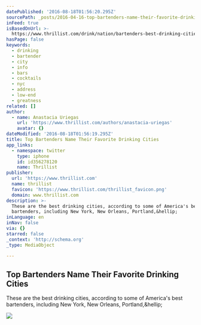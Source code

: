 ```yaml
---
datePublished: '2016-08-18T01:56:20.295Z'
sourcePath: _posts/2016-04-16-top-bartenders-name-their-favorite-drinking-cities.md
inFeed: true
isBasedOnUrl: >-
  https://www.thrillist.com/drink/nation/bartenders-best-drinking-cities/food-and-drink
hasPage: false
keywords:
  - drinking
  - bartender
  - city
  - info
  - bars
  - cocktails
  - nyc
  - address
  - low-end
  - greatness
related: []
author:
  - name: Anastacia Uriegas
    url: 'https://www.thrillist.com/authors/anastacia-uriegas'
    avatar: {}
dateModified: '2016-08-18T01:56:19.295Z'
title: Top Bartenders Name Their Favorite Drinking Cities
app_links:
  - namespace: twitter
    type: iphone
    id: id356278120
    name: Thrillist
publisher:
  url: 'https://www.thrillist.com'
  name: thrillist
  favicon: 'https://www.thrillist.com/thrillist_favicon.png'
  domain: www.thrillist.com
description: >-
  These are the best drinking cities, according to some of America's best
  bartenders, including New York, New Orleans, Portland,&hellip;
inLanguage: en
inNav: false
via: {}
starred: false
_context: 'http://schema.org'
_type: MediaObject

---
```

<article style=""><h1>Top Bartenders Name Their Favorite Drinking Cities</h1><p>These are the best drinking cities, according to some of America's best bartenders, including New York, New Orleans, Portland,&amp;hellip;</p><img src="https://assets3.thrillist.com/v1/image/1667046/size/tmg-facebook_share" /></article>